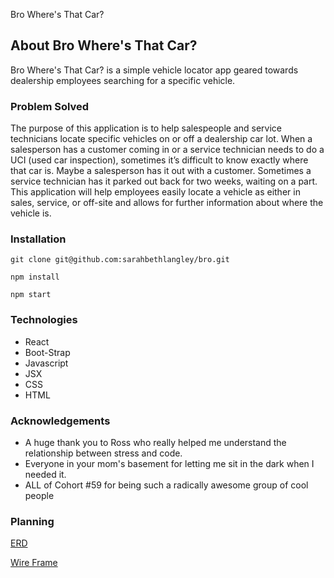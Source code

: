 Bro Where's That Car?

## About Bro Where's That Car?

Bro Where's That Car? is a simple vehicle locator app geared towards dealership employees searching for a specific vehicle.

### Problem Solved 

The purpose of this application is to help salespeople and service technicians locate specific vehicles on or off a dealership car lot.  When a salesperson has a customer coming in or a service technician needs to do a UCI (used car inspection), sometimes it’s difficult to know exactly where that car is.  Maybe a salesperson has it out with a customer.  Sometimes a service technician has it parked out back for two weeks, waiting on a part.  This application will help employees easily locate a vehicle as either in sales, service, or off-site and allows for further information about where the vehicle is.  

### Installation

```git clone git@github.com:sarahbethlangley/bro.git```

```npm install```

```npm start```

### Technologies

- React
- Boot-Strap
- Javascript
- JSX
- CSS
- HTML

### Acknowledgements

- A huge thank you to Ross who really helped me understand the relationship between stress and code. 
- Everyone in your mom's basement for letting me sit in the dark when I needed it.
- ALL of Cohort #59 for being such a radically awesome group of cool people  

### Planning

[ERD](https://drawsql.app/teams/sarah-beths-team/diagrams/bro-where-s-that-car)

[Wire Frame](https://sketchboard.me/XDvmRm6HyJr)
